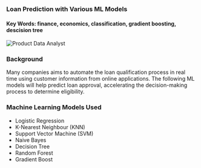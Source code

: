 ### Loan Prediction with Various ML Models
#### Key Words: finance, economics, classification, gradient boosting, descision tree
![Product Data Analyst]( https://github.com/principalscientist/principalscientist/blob/loan_prediction/c0b13d50-borrowing-a-loan-from-the-bank.jpg?raw=true)
### Background
Many companies aims to automate the loan qualification process in real time using customer information from online applications. The following ML models will help predict loan approval, accelerating the decision-making process to determine eligibility.

### Machine Learning Models Used 
* Logistic Regression
* K-Nearest Neighbour (KNN)
* Support Vector Machine (SVM)
* Naive Bayes
* Decision Tree
* Random Forest
* Gradient Boost
